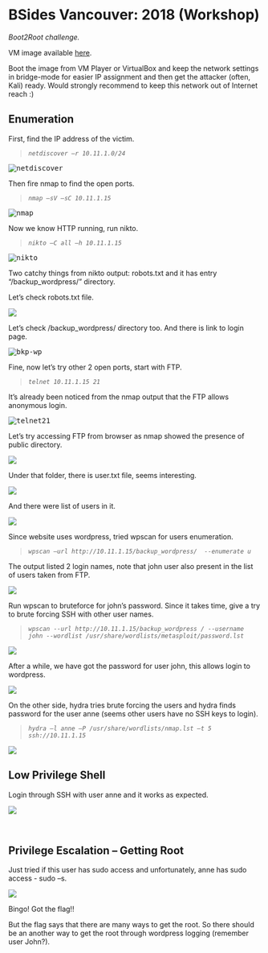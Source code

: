 # BSides Vancouver: 2018 (Workshop)

*Boot2Root challenge.*   

VM image available [here](https://www.vulnhub.com/entry/bsides-vancouver-2018-workshop,231/#download). 

Boot the image from VM Player or VirtualBox and keep the network settings in bridge-mode for easier IP assignment and then get the attacker (often, Kali) ready.  Would strongly recommend to keep this network out of Internet reach :)

## Enumeration
First, find the IP address of the victim.

> _`netdiscover –r 10.11.1.0/24`_

<kbd>![netdiscover](https://github.com/malsearchs/CTP-Walkthroughs/blob/master/BSides-Vancouver-2018-Walkthrough/netdisc.png)</kbd>

Then fire nmap to find the open ports.

> _`nmap –sV –sC 10.11.1.15`_

<kbd>![nmap](https://github.com/malsearchs/CTP-Walkthroughs/blob/master/BSides-Vancouver-2018-Walkthrough/nmap.png)</kbd>

Now we know HTTP running, run nikto.

> _`nikto –C all –h 10.11.1.15`_

<kbd>![nikto](https://github.com/malsearchs/CTP-Walkthroughs/blob/master/BSides-Vancouver-2018-Walkthrough/nikto.png)</kbd>

Two catchy things from nikto output: robots.txt and it has entry “/backup_wordpress/” directory.

Let’s check robots.txt file. 

<kbd><img src="https://github.com/malsearchs/CTP-Walkthroughs/blob/master/BSides-Vancouver-2018-Walkthrough/robots.png" /></kbd>

Let’s check /backup_wordpress/ directory too. And there is link to login page. 

<kbd>![bkp-wp](https://github.com/malsearchs/CTP-Walkthroughs/blob/master/BSides-Vancouver-2018-Walkthrough/bkp-wp.png)</kbd>

Fine, now let’s try other 2 open ports, start with FTP.

> _`telnet 10.11.1.15 21`_

It’s already been noticed from the nmap output that the FTP allows anonymous login.

<kbd>![telnet21](https://github.com/malsearchs/CTP-Walkthroughs/blob/master/BSides-Vancouver-2018-Walkthrough/telnet21.png)</kbd>

Let’s try accessing FTP from browser as nmap showed the presence of public directory.

<kbd><img src="https://github.com/malsearchs/CTP-Walkthroughs/blob/master/BSides-Vancouver-2018-Walkthrough/ftp1.png" /></kbd>

Under that folder, there is user.txt file, seems interesting.

<kbd><img src="https://github.com/malsearchs/CTP-Walkthroughs/blob/master/BSides-Vancouver-2018-Walkthrough/ftp2.png" /></kbd>

And there were list of users in it.

<kbd><img src="https://github.com/malsearchs/CTP-Walkthroughs/blob/master/BSides-Vancouver-2018-Walkthrough/ftp3.png" /></kbd>

Since website uses wordpress, tried wpscan for users enumeration.

> _`wpscan –url http://10.11.1.15/backup_wordpress/  --enumerate u`_

The output listed 2 login names, note that john user also present in the list of users taken from FTP.

<kbd><img src="https://github.com/malsearchs/CTP-Walkthroughs/blob/master/BSides-Vancouver-2018-Walkthrough/wpenum1.png" /></kbd>

Run wpscan to bruteforce for john’s password.  Since it takes time, give a try to brute forcing SSH with other user names.

> _`wpscan --url http://10.11.1.15/backup_wordpress / --username john --wordlist /usr/share/wordlists/metasploit/password.lst`_

<kbd><img src="https://github.com/malsearchs/CTP-Walkthroughs/blob/master/BSides-Vancouver-2018-Walkthrough/wpenum2.png" /></kbd>

After a while, we have got the password for user john, this allows login to wordpress.

<kbd><img src="https://github.com/malsearchs/CTP-Walkthroughs/blob/master/BSides-Vancouver-2018-Walkthrough/wplogin.png" /></kbd>

On the other side, hydra tries brute forcing the users and hydra finds password for the user anne (seems other users have no SSH keys to login).
> _`hydra –l anne –P /usr/share/wordlists/nmap.lst –t 5 ssh://10.11.1.15`_

<kbd><img src="https://github.com/malsearchs/CTP-Walkthroughs/blob/master/BSides-Vancouver-2018-Walkthrough/hydra-ssh.png" /></kbd>

## Low Privilege Shell

Login through SSH with user anne and it works as expected.

<kbd><img src="https://github.com/malsearchs/CTP-Walkthroughs/blob/master/BSides-Vancouver-2018-Walkthrough/hydra-ssh.png" /></kbd>

 
## Privilege Escalation – Getting Root

Just tried if this user has sudo access and unfortunately, anne has sudo access - sudo –s.

<kbd><img src="https://github.com/malsearchs/CTP-Walkthroughs/blob/master/BSides-Vancouver-2018-Walkthrough/root.png" /></kbd>

Bingo!    Got the flag!! 

But the flag says that there are many ways to get the root.  So there should be an another way to get the root through wordpress logging (remember user John?).
